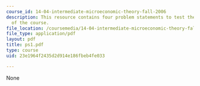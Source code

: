 ```yaml
---
course_id: 14-04-intermediate-microeconomic-theory-fall-2006
description: This resource contains four problem statements to test the students understanding
  of the course.
file_location: /coursemedia/14-04-intermediate-microeconomic-theory-fall-2006/23e1964f2435d2d914e186fbeb4fe033_ps1.pdf
file_type: application/pdf
layout: pdf
title: ps1.pdf
type: course
uid: 23e1964f2435d2d914e186fbeb4fe033

---
```

None